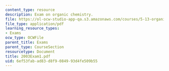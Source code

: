 ```yaml
---
content_type: resource
description: Exam on organic chemistry.
file: https://ol-ocw-studio-app-qa.s3.amazonaws.com/courses/5-13-organic-chemistry-ii-fall-2003/6ef53fabad83d8f9084993d4fe509b55_2003Exam1.pdf
file_type: application/pdf
learning_resource_types:
- Exams
ocw_type: OCWFile
parent_title: Exams
parent_type: CourseSection
resourcetype: Document
title: 2003Exam1.pdf
uid: 6ef53fab-ad83-d8f9-0849-93d4fe509b55
---
```

